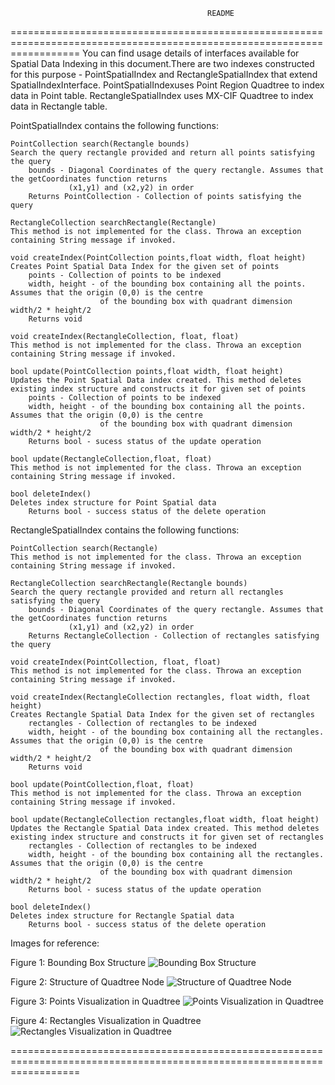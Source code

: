 												README
========================================================================================================================
You can find usage details of interfaces available for Spatial Data Indexing in this document.There are two indexes 
constructed for this purpose - PointSpatialIndex and RectangleSpatialIndex that extend SpatialIndexInterface. 
PointSpatialIndexuses Point Region Quadtree to index data in Point table. RectangleSpatialIndex uses MX-CIF Quadtree to
index data in Rectangle table.

PointSpatialIndex contains the following functions:
	
	PointCollection search(Rectangle bounds)
	Search the query rectangle provided and return all points satisfying the query
		bounds - Diagonal Coordinates of the query rectangle. Assumes that the getCoordinates function returns
		         (x1,y1) and (x2,y2) in order
		Returns PointCollection - Collection of points satisfying the query
	
	RectangleCollection searchRectangle(Rectangle)
	This method is not implemented for the class. Throwa an exception containing String message if invoked.
	
	void createIndex(PointCollection points,float width, float height)
	Creates Point Spatial Data Index for the given set of points
		points - Collection of points to be indexed
		width, height - of the bounding box containing all the points. Assumes that the origin (0,0) is the centre
						of the bounding box with quadrant dimension width/2 * height/2
		Returns void
	
	void createIndex(RectangleCollection, float, float)
	This method is not implemented for the class. Throwa an exception containing String message if invoked.
		
	bool update(PointCollection points,float width, float height)
	Updates the Point Spatial Data index created. This method deletes existing index structure and constructs it for given set of points
		points - Collection of points to be indexed
		width, height - of the bounding box containing all the points. Assumes that the origin (0,0) is the centre
						of the bounding box with quadrant dimension width/2 * height/2
		Returns bool - sucess status of the update operation
	
	bool update(RectangleCollection,float, float)
	This method is not implemented for the class. Throwa an exception containing String message if invoked.
	
	bool deleteIndex()
	Deletes index structure for Point Spatial data
		Returns bool - success status of the delete operation
	
RectangleSpatialIndex contains the following functions:
	
	PointCollection search(Rectangle)
	This method is not implemented for the class. Throwa an exception containing String message if invoked.
	
	RectangleCollection searchRectangle(Rectangle bounds)
	Search the query rectangle provided and return all rectangles satisfying the query
		bounds - Diagonal Coordinates of the query rectangle. Assumes that the getCoordinates function returns
		         (x1,y1) and (x2,y2) in order
		Returns RectangleCollection - Collection of rectangles satisfying the query
		
	void createIndex(PointCollection, float, float)
	This method is not implemented for the class. Throwa an exception containing String message if invoked.
	
	void createIndex(RectangleCollection rectangles, float width, float height)
	Creates Rectangle Spatial Data Index for the given set of rectangles
		rectangles - Collection of rectangles to be indexed
		width, height - of the bounding box containing all the rectangles. Assumes that the origin (0,0) is the centre
						of the bounding box with quadrant dimension width/2 * height/2
		Returns void
		
	bool update(PointCollection,float, float)
	This method is not implemented for the class. Throwa an exception containing String message if invoked.
	
	bool update(RectangleCollection rectangles,float width, float height)
	Updates the Rectangle Spatial Data index created. This method deletes existing index structure and constructs it for given set of rectangles
		rectangles - Collection of rectangles to be indexed
		width, height - of the bounding box containing all the rectangles. Assumes that the origin (0,0) is the centre
						of the bounding box with quadrant dimension width/2 * height/2
		Returns bool - sucess status of the update operation
		
	bool deleteIndex()
	Deletes index structure for Rectangle Spatial data
		Returns bool - success status of the delete operation

Images for reference:

Figure 1: Bounding Box Structure 
![Bounding Box Structure](https://github.com/nakulchawla09/advances-quadtree/blob/master/new/advdbSpatialTest/Test/Images/BoundingBoxStructure.png)

Figure 2: Structure of Quadtree Node
![Structure of Quadtree Node](https://github.com/nakulchawla09/advances-quadtree/blob/master/new/advdbSpatialTest/Test/Images/StructureOfQuadtreeNode.png)

Figure 3: Points Visualization in Quadtree
![Points Visualization in Quadtree](https://github.com/nakulchawla09/advances-quadtree/blob/master/new/advdbSpatialTest/Test/Images/TestCase1PointsVisualization.png)

Figure 4: Rectangles Visualization in Quadtree
![Rectangles Visualization in Quadtree](https://github.com/nakulchawla09/advances-quadtree/blob/master/new/advdbSpatialTest/Test/Images/TestCaseRectangulesVisualization.png)

========================================================================================================================

